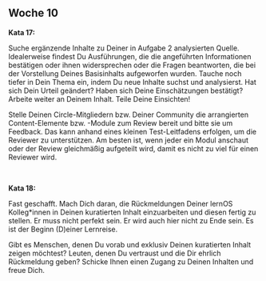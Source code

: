 ## Woche 10

**Kata 17:**

Suche ergänzende Inhalte zu Deiner in Aufgabe 2 analysierten Quelle.
Idealerweise findest Du Ausführungen, die die angeführten Informationen
bestätigen oder ihnen widersprechen oder die Fragen beantworten, die bei
der Vorstellung Deines Basisinhalts aufgeworfen wurden. Tauche noch
tiefer in Dein Thema ein, indem Du neue Inhalte suchst und analysierst.
Hat sich Dein Urteil geändert? Haben sich Deine Einschätzungen
bestätigt? Arbeite weiter an Deinem Inhalt. Teile Deine Einsichten!

Stelle Deinen Circle-Mitgliedern bzw. Deiner Community die arrangierten
Content-Elemente bzw. -Module zum Review bereit und bitte sie um
Feedback. Das kann anhand eines kleinen Test-Leitfadens erfolgen, um die
Reviewer zu unterstützen. Am besten ist, wenn jeder ein Modul anschaut
oder der Review gleichmäßig aufgeteilt wird, damit es nicht zu viel für
einen Reviewer wird.

  

**Kata 18:**

Fast geschafft. Mach Dich daran, die Rückmeldungen Deiner lernOS
Kolleg\*innen in Deinen kuratierten Inhalt einzuarbeiten und diesen
fertig zu stellen. Er muss nicht perfekt sein. Er wird auch hier nicht
zu Ende sein. Es ist der Beginn (D)einer Lernreise.

Gibt es Menschen, denen Du vorab und exklusiv Deinen kuratierten Inhalt
zeigen möchtest? Leuten, denen Du vertraust und die Dir ehrlich
Rückmeldung geben? Schicke Ihnen einen Zugang zu Deinen Inhalten und
freue Dich.
